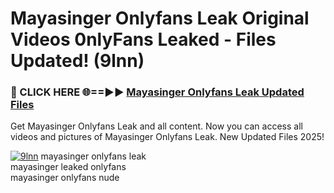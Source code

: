 # Mayasinger Onlyfans Leak Original Videos 0nlyFans Leaked - Files Updated! (9lnn)

<h3>🔴 CLICK HERE 🌐==►► <a href="https://tinyurl.com/4seja8ks" rel="nofollow">Mayasinger Onlyfans Leak Updated Files</a></h3>

Get Mayasinger Onlyfans Leak and all content. Now you can access all videos and pictures of Mayasinger Onlyfans Leak. New Updated Files 2025!

[![9lnn](https://i.imgur.com/EWjZXRe.gif)](https://tinyurl.com/4seja8ks)
mayasinger onlyfans leak<br>
mayasinger leaked onlyfans<br>
mayasinger onlyfans nude